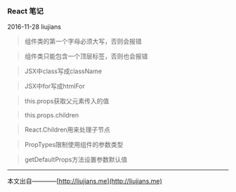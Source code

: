 ### React 笔记

2016-11-28 liujians

> 组件类的第一个字母必须大写，否则会报错

> 组件类只能包含一个顶层标签，否则也会报错

> JSX中class写成className

> JSX中for写成htmlFor

> this.props获取父元素传入的值

> this.props.children

> React.Children用来处理子节点

> PropTypes限制使用组件的参数类型

> getDefaultProps方法设置参数默认值
___
本文出自————[http://liujians.me](http://liujians.me)